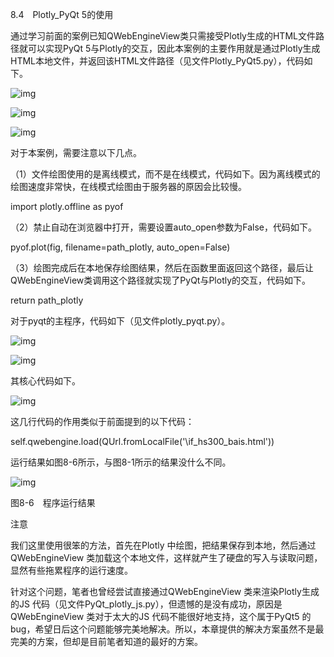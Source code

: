 8.4　Plotly_PyQt 5的使用

通过学习前面的案例已知QWebEngineView类只需接受Plotly生成的HTML文件路径就可以实现PyQt 5与Plotly的交互，因此本案例的主要作用就是通过Plotly生成HTML本地文件，并返回该HTML文件路径（见文件Plotly_PyQt5.py），代码如下。

![img](https://cdn.nlark.com/yuque/0/2022/jpeg/21473765/1644303577665-7255be08-a4c3-41f9-ae32-e70a05200ef7.jpeg)

![img](https://cdn.nlark.com/yuque/0/2022/jpeg/21473765/1644303578193-83389a0b-da28-4674-b84f-808a2b11c0d2.jpeg)

![img](https://cdn.nlark.com/yuque/0/2022/jpeg/21473765/1644303578697-d1e65233-c874-4ebc-97c0-7408bd66556f.jpeg)

对于本案例，需要注意以下几点。

（1）文件绘图使用的是离线模式，而不是在线模式，代码如下。因为离线模式的绘图速度非常快，在线模式绘图由于服务器的原因会比较慢。

import plotly.offline as pyof

（2）禁止自动在浏览器中打开，需要设置auto_open参数为False，代码如下。

pyof.plot(fig, filename=path_plotly, auto_open=False)

（3）绘图完成后在本地保存绘图结果，然后在函数里面返回这个路径，最后让QWebEngineView类调用这个路径就实现了PyQt与Plotly的交互，代码如下。

return path_plotly

对于pyqt的主程序，代码如下（见文件plotly_pyqt.py）。

![img](https://cdn.nlark.com/yuque/0/2022/jpeg/21473765/1644303579168-87a18776-7255-4577-a92b-99cbc63d1719.jpeg)

![img](https://cdn.nlark.com/yuque/0/2022/jpeg/21473765/1644303579794-7d21a672-5878-42d7-913d-d449e21b8c7d.jpeg)

其核心代码如下。

![img](https://cdn.nlark.com/yuque/0/2022/jpeg/21473765/1644303580258-3e734eba-ea6e-4833-8200-886dc2fc83bf.jpeg)

这几行代码的作用类似于前面提到的以下代码：

self.qwebengine.load(QUrl.fromLocalFile('\if_hs300_bais.html'))

运行结果如图8-6所示，与图8-1所示的结果没什么不同。

![img](https://cdn.nlark.com/yuque/0/2022/jpeg/21473765/1644303580826-a1aa6b5c-a049-409a-9b9a-1ca91ea4d9bb.jpeg)

图8-6　程序运行结果

注意

我们这里使用很笨的方法，首先在Plotly 中绘图，把结果保存到本地，然后通过QWebEngineView 类加载这个本地文件，这样就产生了硬盘的写入与读取问题，显然有些拖累程序的运行速度。

针对这个问题，笔者也曾经尝试直接通过QWebEngineView 类来渲染Plotly生成的JS 代码（见文件PyQt_plotly_js.py），但遗憾的是没有成功，原因是QWebEngineView 类对于太大的JS 代码不能很好地支持，这个属于PyQt5 的bug，希望日后这个问题能够完美地解决。所以，本章提供的解决方案虽然不是最完美的方案，但却是目前笔者知道的最好的方案。
